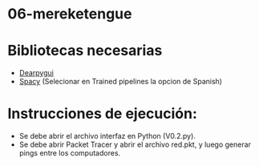 # 06-mereketengue

# Bibliotecas necesarias
- [Dearpygui](https://pypi.org/project/dearpygui/)
- [Spacy](https://spacy.io/usage) (Selecionar en Trained pipelines la opcion de Spanish)

# Instrucciones de ejecución:
- Se debe abrir el archivo interfaz en Python (V0.2.py).
- Se debe abrir Packet Tracer y abrir el archivo red.pkt, y luego generar pings entre los computadores.
